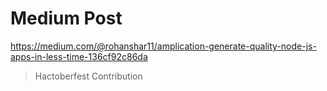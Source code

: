 # Medium Post 

https://medium.com/@rohanshar11/amplication-generate-quality-node-js-apps-in-less-time-136cf92c86da


> Hactoberfest Contribution
